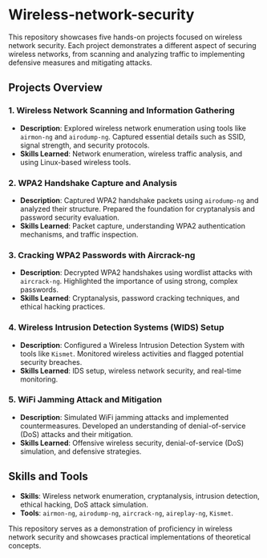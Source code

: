 # Wireless-network-security
This repository showcases five hands-on projects focused on wireless network security. Each project demonstrates a different aspect of securing wireless networks, from scanning and analyzing traffic to implementing defensive measures and mitigating attacks.

## Projects Overview

### 1. Wireless Network Scanning and Information Gathering
- **Description**: Explored wireless network enumeration using tools like `airmon-ng` and `airodump-ng`. Captured essential details such as SSID, signal strength, and security protocols.
- **Skills Learned**: Network enumeration, wireless traffic analysis, and using Linux-based wireless tools.

### 2. WPA2 Handshake Capture and Analysis
- **Description**: Captured WPA2 handshake packets using `airodump-ng` and analyzed their structure. Prepared the foundation for cryptanalysis and password security evaluation.
- **Skills Learned**: Packet capture, understanding WPA2 authentication mechanisms, and traffic inspection.

### 3. Cracking WPA2 Passwords with Aircrack-ng
- **Description**: Decrypted WPA2 handshakes using wordlist attacks with `aircrack-ng`. Highlighted the importance of using strong, complex passwords.
- **Skills Learned**: Cryptanalysis, password cracking techniques, and ethical hacking practices.

### 4. Wireless Intrusion Detection Systems (WIDS) Setup
- **Description**: Configured a Wireless Intrusion Detection System with tools like `Kismet`. Monitored wireless activities and flagged potential security breaches.
- **Skills Learned**: IDS setup, wireless network security, and real-time monitoring.

### 5. WiFi Jamming Attack and Mitigation
- **Description**: Simulated WiFi jamming attacks and implemented countermeasures. Developed an understanding of denial-of-service (DoS) attacks and their mitigation.
- **Skills Learned**: Offensive wireless security, denial-of-service (DoS) simulation, and defensive strategies.

## Skills and Tools
- **Skills**: Wireless network enumeration, cryptanalysis, intrusion detection, ethical hacking, DoS attack simulation.
- **Tools**: `airmon-ng`, `airodump-ng`, `aircrack-ng`, `aireplay-ng`, `Kismet`.

This repository serves as a demonstration of proficiency in wireless network security and showcases practical implementations of theoretical concepts.

